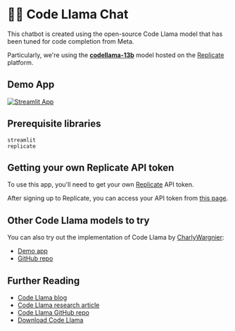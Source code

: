 # 🦙💬 Code Llama Chat

This chatbot is created using the open-source Code Llama model that has been tuned for code completion from Meta.

Particularly, we're using the [**codellama-13b**](https://replicate.com/replicate/codellama-13b) model hosted on the [Replicate](https://replicate.com/) platform.

## Demo App

[![Streamlit App](https://static.streamlit.io/badges/streamlit_badge_black_white.svg)](https://code-llama.streamlitapp.com/)

## Prerequisite libraries

```
streamlit
replicate
```

## Getting your own Replicate API token

To use this app, you'll need to get your own [Replicate](https://replicate.com/) API token.

After signing up to Replicate, you can access your API token from [this page](https://replicate.com/account/api-tokens).

## Other Code Llama models to try

You can also try out the implementation of Code Llama by [CharlyWargnier](https://github.com/CharlyWargnier):
- [Demo app](https://codellama.streamlit.app/)
- [GitHub repo](https://github.com/CharlyWargnier/CodeLlama-via-DeepInfra)


## Further Reading
- [Code Llama blog](https://ai.meta.com/blog/code-llama-large-language-model-coding/)
- [Code Llama research article](https://ai.meta.com/research/publications/code-llama-open-foundation-models-for-code/)
- [Code Llama GitHub repo](https://github.com/facebookresearch/codellama)
- [Download Code Llama](https://ai.meta.com/resources/models-and-libraries/llama-downloads/)
